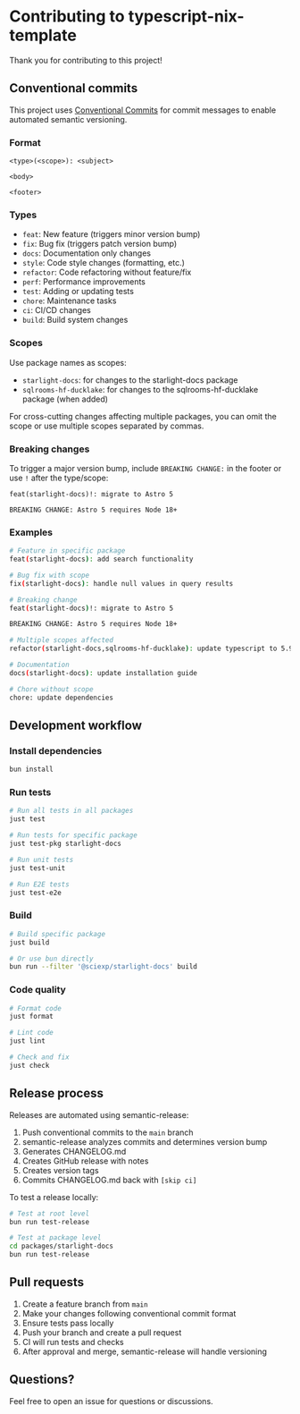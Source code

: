 # Contributing to typescript-nix-template

Thank you for contributing to this project!

## Conventional commits

This project uses [Conventional Commits](https://www.conventionalcommits.org/) for commit messages to enable automated semantic versioning.

### Format

```
<type>(<scope>): <subject>

<body>

<footer>
```

### Types

- `feat`: New feature (triggers minor version bump)
- `fix`: Bug fix (triggers patch version bump)
- `docs`: Documentation only changes
- `style`: Code style changes (formatting, etc.)
- `refactor`: Code refactoring without feature/fix
- `perf`: Performance improvements
- `test`: Adding or updating tests
- `chore`: Maintenance tasks
- `ci`: CI/CD changes
- `build`: Build system changes

### Scopes

Use package names as scopes:
- `starlight-docs`: for changes to the starlight-docs package
- `sqlrooms-hf-ducklake`: for changes to the sqlrooms-hf-ducklake package (when added)

For cross-cutting changes affecting multiple packages, you can omit the scope or use multiple scopes separated by commas.

### Breaking changes

To trigger a major version bump, include `BREAKING CHANGE:` in the footer or use `!` after the type/scope:

```
feat(starlight-docs)!: migrate to Astro 5

BREAKING CHANGE: Astro 5 requires Node 18+
```

### Examples

```bash
# Feature in specific package
feat(starlight-docs): add search functionality

# Bug fix with scope
fix(starlight-docs): handle null values in query results

# Breaking change
feat(starlight-docs)!: migrate to Astro 5

BREAKING CHANGE: Astro 5 requires Node 18+

# Multiple scopes affected
refactor(starlight-docs,sqlrooms-hf-ducklake): update typescript to 5.9

# Documentation
docs(starlight-docs): update installation guide

# Chore without scope
chore: update dependencies
```

## Development workflow

### Install dependencies

```bash
bun install
```

### Run tests

```bash
# Run all tests in all packages
just test

# Run tests for specific package
just test-pkg starlight-docs

# Run unit tests
just test-unit

# Run E2E tests
just test-e2e
```

### Build

```bash
# Build specific package
just build

# Or use bun directly
bun run --filter '@sciexp/starlight-docs' build
```

### Code quality

```bash
# Format code
just format

# Lint code
just lint

# Check and fix
just check
```

## Release process

Releases are automated using semantic-release:

1. Push conventional commits to the `main` branch
2. semantic-release analyzes commits and determines version bump
3. Generates CHANGELOG.md
4. Creates GitHub release with notes
5. Creates version tags
6. Commits CHANGELOG.md back with `[skip ci]`

To test a release locally:

```bash
# Test at root level
bun run test-release

# Test at package level
cd packages/starlight-docs
bun run test-release
```

## Pull requests

1. Create a feature branch from `main`
2. Make your changes following conventional commit format
3. Ensure tests pass locally
4. Push your branch and create a pull request
5. CI will run tests and checks
6. After approval and merge, semantic-release will handle versioning

## Questions?

Feel free to open an issue for questions or discussions.
